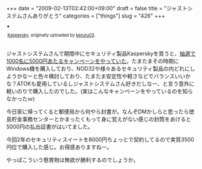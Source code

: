 +++
date = "2009-02-13T02:42:00+09:00"
draft = false
title = "ジャストシステムさんありがとう"
categories = ["things"]
slug = "426"
+++


<div style="text-align: left; padding: 3px;">
<a href="https://www.flickr.com/photos/keruru/3274779064/" title="photo sharing"><img src="https://farm4.static.flickr.com/3518/3274779064_dfe68e50dd.jpg" style="border: solid 2px #000000;" alt="" /></a>


<span style="font-size: 0.8em; margin-top: 0px;"><a href="https://www.flickr.com/photos/keruru/3274779064/">Kaspersky</a>, originally uploaded by <a href="https://www.flickr.com/people/keruru/">keruru03</a>.</span>
</div>
<p>
</p><p>ジャストシステムさんで期間中にセキュリティ製品Kasperskyを買うと、<a href="http://www.justsystems.com/jp/news/2008l/news/j11261.html">抽選で1000名に5000円あたるキャンペーンをやっていた</a>。たまたまその時期にWindows機を購入しており、NOD32や様々あるセキュリティ製品の内どれにしようかなーと色々検討しており、たまたま安定性や軽さなどでバランスいいかな？ATOKも愛用しているしジャストシステムさん好きだしなー、と言う意外に軽いのりで購入したのでした。(実はこんなキャンペーンをやっているのを知らなかったｗ)</p><p>今日家に帰ってくると郵便局から何やら封書が。なんぞDMかしらと思ったら徳島貯金事務センターとかまったくもって身に覚えがない感じの封筒をあけると5000円の払出証書がはいてました。</p><p>今回2年のセキュリティスイートを8000円ちょっとで契約してるので実質3500円位で購入した感じ。お得感ありますねー。</p><p>やっぱこういう懸賞物は無欲が勝利するのでしょうか。</p><p>
</p>

